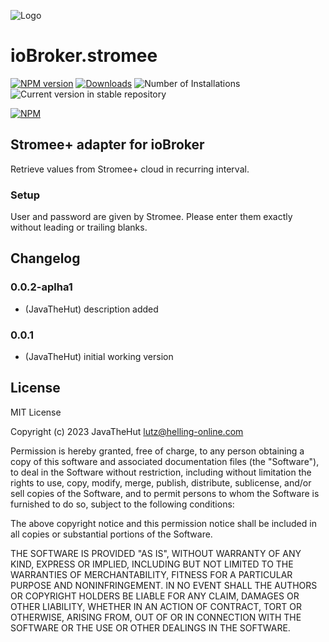 ![Logo](admin/stromee.png)

# ioBroker.stromee

[![NPM version](https://img.shields.io/npm/v/iobroker.stromee.svg)](https://www.npmjs.com/package/iobroker.stromee)
[![Downloads](https://img.shields.io/npm/dm/iobroker.stromee.svg)](https://www.npmjs.com/package/iobroker.stromee)
![Number of Installations](https://iobroker.live/badges/stromee-installed.svg)
![Current version in stable repository](https://iobroker.live/badges/stromee-stable.svg)

[![NPM](https://nodei.co/npm/iobroker.Stromee_Logo.jpg?downloads=true)](https://nodei.co/npm/iobroker.stromee/)

## Stromee+ adapter for ioBroker

Retrieve values from Stromee+ cloud in recurring interval.

### Setup

User and password are given by Stromee. Please enter them exactly without leading or trailing blanks.

## Changelog

### 0.0.2-aplha1

- (JavaTheHut) description added

### 0.0.1

- (JavaTheHut) initial working version

## License

MIT License

Copyright (c) 2023 JavaTheHut <lutz@helling-online.com>

Permission is hereby granted, free of charge, to any person obtaining a copy
of this software and associated documentation files (the "Software"), to deal
in the Software without restriction, including without limitation the rights
to use, copy, modify, merge, publish, distribute, sublicense, and/or sell
copies of the Software, and to permit persons to whom the Software is
furnished to do so, subject to the following conditions:

The above copyright notice and this permission notice shall be included in all
copies or substantial portions of the Software.

THE SOFTWARE IS PROVIDED "AS IS", WITHOUT WARRANTY OF ANY KIND, EXPRESS OR
IMPLIED, INCLUDING BUT NOT LIMITED TO THE WARRANTIES OF MERCHANTABILITY,
FITNESS FOR A PARTICULAR PURPOSE AND NONINFRINGEMENT. IN NO EVENT SHALL THE
AUTHORS OR COPYRIGHT HOLDERS BE LIABLE FOR ANY CLAIM, DAMAGES OR OTHER
LIABILITY, WHETHER IN AN ACTION OF CONTRACT, TORT OR OTHERWISE, ARISING FROM,
OUT OF OR IN CONNECTION WITH THE SOFTWARE OR THE USE OR OTHER DEALINGS IN THE
SOFTWARE.
